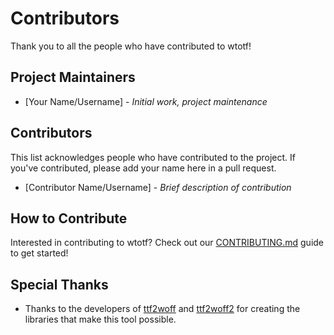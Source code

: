 # Contributors

Thank you to all the people who have contributed to wtotf!

## Project Maintainers

* [Your Name/Username] - *Initial work, project maintenance*

## Contributors

This list acknowledges people who have contributed to the project. If you've contributed, please add your name here in a pull request.

* [Contributor Name/Username] - *Brief description of contribution*

## How to Contribute

Interested in contributing to wtotf? Check out our [CONTRIBUTING.md](CONTRIBUTING.md) guide to get started!

## Special Thanks

* Thanks to the developers of [ttf2woff](https://github.com/fontello/ttf2woff) and [ttf2woff2](https://github.com/nfroidure/ttf2woff2) for creating the libraries that make this tool possible.
